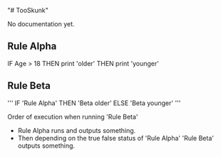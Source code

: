"# TooSkunk" 

No documentation yet.

Rule Alpha
--------------

IF Age > 18
    THEN print 'older'
    THEN print 'younger'


Rule Beta
-----------
'''
IF 'Rule Alpha'
    THEN 'Beta older'
    ELSE 'Beta younger'
'''

Order of execution when running 'Rule Beta'
 * Rule Alpha runs and outputs something.
 * Then depending on the true false status of 'Rule Alpha'
    'Rule Beta' outputs something.


